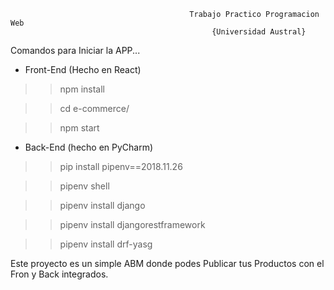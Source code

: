                                            Trabajo Practico Programacion Web 
                                                 {Universidad Austral}
                                                 
                                                 
Comandos para Iniciar la APP...

- Front-End
(Hecho en React)

>> npm install

>> cd e-commerce/

>> npm start

- Back-End
(hecho en PyCharm)
  
>> pip install pipenv==2018.11.26

>> pipenv shell

>> pipenv install django

>> pipenv install djangorestframework

>> pipenv install drf-yasg

Este proyecto es un simple ABM donde podes Publicar tus Productos con el Fron y Back integrados.
